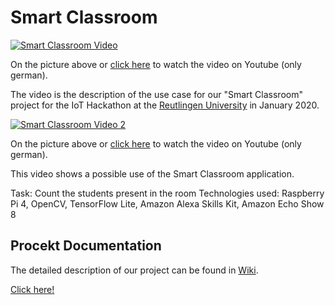 # Smart Classroom 
[![Smart Classroom Video](/Bilder/1.%20Einleitung/mss-video.jpg)](https://www.youtube.com/watch?v=LWIsHo5xbl8 "Video auf Youtube abspielen")

On the picture above or [click here](https://www.youtube.com/watch?v=LWIsHo5xbl8) to watch the video on Youtube (only german).

The video is the description of the use case for our "Smart Classroom" project for the IoT Hackathon at the [Reutlingen University](https://inf.reutlingen-university.de) in January 2020.


[![Smart Classroom Video 2](/Bilder/1.%20Einleitung/rp-video.png)](https://www.youtube.com/watch?v=c-ecEOi3SvM "Video auf Youtube abspielen")

On the picture above or [click here](https://www.youtube.com/watch?v=c-ecEOi3SvM) to watch the video on Youtube (only german).

This video shows a possible use of the Smart Classroom application.

Task: Count the students present in the room
Technologies used: Raspberry Pi 4, OpenCV, TensorFlow Lite, Amazon Alexa Skills Kit, Amazon Echo Show 8

## Procekt Documentation
The detailed description of our project can be found in [Wiki](../../wiki).

[Click here!](../../wiki)
